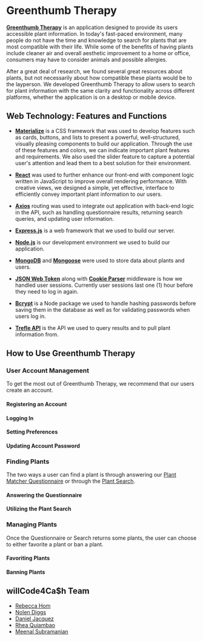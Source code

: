 # Greenthumb Therapy

**[Greenthumb Therapy](https://greenthumb-therapy.herokuapp.com/)** is an application designed to provide its users accessible plant information. In today's fast-paced environment, many people do not have the time and knowledge to search for plants that are most compatible with their life. While some of the benefits of having plants include cleaner air and overall aesthetic improvement to a home or office, consumers may have to consider animals and possible allergies.

After a great deal of research, we found several great resources about plants, but not necessarily about how compatible these plants would be to the layperson. We developed Greenthumb Therapy to allow users to search for plant information with the same clarity and functionality across different platforms, whether the application is on a desktop or mobile device.
  
## Web Technology: Features and Functions

- **[Materialize](https://materializecss.com/)** is a CSS framework that was used to develop features such as cards, buttons, and lists to present a powerful, well-structured, visually pleasing components to build our application. Through the use of these features and colors, we can indicate important plant features and requirements. We also used the slider feature to capture a potential user's attention and lead them to a best solution for their environment.

- **[React](https://reactjs.org/)** was used to further enhance our front-end with component logic written in JavaScript to improve overall rendering performance. With creative views, we designed a simple, yet effective, interface to efficiently convey important plant information to our users.

- **[Axios](https://www.npmjs.com/package/axios)** routing was used to integrate out application with back-end logic in the API, such as handling questionnaire results, returning search queries, and updating user information.

- **[Express.js](https://expressjs.com/)** is a web framework that we used to build our server.

- **[Node.js](https://nodejs.org/)** is our development environment we used to build our application.

- **[MongoDB](https://www.mongodb.com/)** and **[Mongoose](https://mongoosejs.com/)** were used to store data about plants and users.

- **[JSON Web Token](https://www.npmjs.com/package/jsonwebtoken)** along with **[Cookie Parser](https://www.npmjs.com/package/cookie-parser)** middleware is how we handled user sessions. Currently user sessions last one (1) hour before they need to log in again.

- **[Bcrypt](https://www.npmjs.com/package/bcrypt)** is a Node package we used to handle hashing passwords before saving them in the database as well as for validating passwords when users log in.

- **[Trefle API](https://trefle.io/)** is the API we used to query results and to pull plant information from.

## How to Use Greenthumb Therapy

### User Account Management

To get the most out of Greenthumb Therapy, we recommend that our users create an account.

#### Registering an Account

#### Logging In

#### Setting Preferences

#### Updating Account Password

### Finding Plants

The two ways a user can find a plant is through answering our [Plant Matcher Questionnaire](https://greenthumb-therapy.herokuapp.com/questionnaire) or through the [Plant Search](https://greenthumb-therapy.herokuapp.com/search).

#### Answering the Questionnaire

#### Utilizing the Plant Search

### Managing Plants

Once the Questionnaire or Search returns some plants, the user can choose to either favorite a plant or ban a plant.

#### Favoriting Plants

#### Banning Plants

## willCode4Ca$h Team

- [Rebecca Hom](https://github.com/homr0)
- [Nolen Diggs](https://github.com/DiggsNG)
- [Daniel Jacquez](https://github.com/jacquezdaniel)
- [Rhea Quiambao](https://github.com/delquiam)
- [Meenal Subramanian](https://github.com/meenalal)
